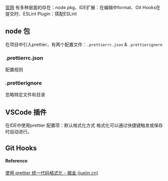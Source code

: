 [官网]()
有多种层面的存在：node pkg、IDE扩展：在编辑中format、Git Hooks在提交时、ESLint Plugin：搭配ESLint
## node 包
在项目中引入prettier，有两个配置文件：`.prettierrc.json` & `.prettierignore`
### .prettierrc.json
配置规则
### .prettierignore
忽略特定文件和目录
## VSCode 插件
在IDE中使用prettier
配置项：默认格式化方式
格式化可以通过快捷键触发或保存时自动进行。
## Git Hooks
#### Reference
[使用 prettier 统一代码格式化 - 掘金 (juejin.cn)](https://juejin.cn/post/7202896198608863269?searchId=20230907094808A478F28A8D5534FFC29B#heading-9)